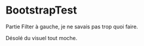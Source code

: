# BootstrapTest

Partie Filter à gauche, je ne savais pas trop quoi faire.

Désolé du visuel tout moche.
